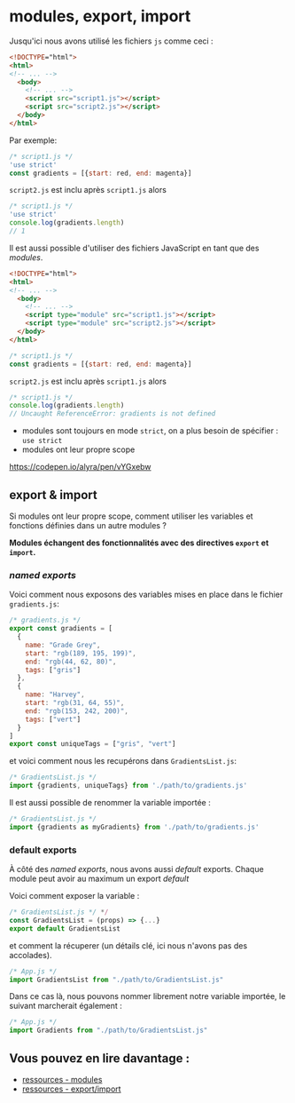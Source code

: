 # modules, export,  import

Jusqu'ici nous avons utilisé les fichiers `js` comme ceci :

```html
<!DOCTYPE="html">
<html>
<!-- ... -->
  <body>
    <!-- ... -->
    <script src="script1.js"></script>
    <script src="script2.js"></script>
  </body>
</html>
```

Par exemple:

```javascript
/* script1.js */
'use strict'
const gradients = [{start: red, end: magenta}]
```

`script2.js` est inclu après `script1.js` alors

```javascript
/* script1.js */
'use strict'
console.log(gradients.length)
// 1
```

Il est aussi possible d'utiliser des fichiers JavaScript en tant que des *modules*.

```html
<!DOCTYPE="html">
<html>
<!-- ... -->
  <body>
    <!-- ... -->
    <script type="module" src="script1.js"></script>
    <script type="module" src="script2.js"></script>
  </body>
</html>
```

```javascript
/* script1.js */
const gradients = [{start: red, end: magenta}]
```

`script2.js` est inclu après `script1.js` alors

```javascript
/* script1.js */
console.log(gradients.length)
// Uncaught ReferenceError: gradients is not defined
```

 - modules sont toujours en mode `strict`, on a plus besoin de spécifier : `use strict`
 - modules ont leur propre scope
 
https://codepen.io/alyra/pen/vYGxebw

## export & import 

Si modules ont leur propre scope, comment utiliser les variables et fonctions définies dans un autre modules ? 

<strong>Modules échangent des fonctionnalités avec des directives `export` et `import`.</strong>

### *named exports*

Voici comment nous exposons des variables mises en place dans le fichier `gradients.js`:

```javascript
/* gradients.js */
export const gradients = [
  {
    name: "Grade Grey",
    start: "rgb(189, 195, 199)",
    end: "rgb(44, 62, 80)",
    tags: ["gris"]
  },
  {
    name: "Harvey",
    start: "rgb(31, 64, 55)",
    end: "rgb(153, 242, 200)",
    tags: ["vert"]
  }
]
export const uniqueTags = ["gris", "vert"]
```

et voici comment nous les recupérons dans `GradientsList.js`:

```javascript
/* GradientsList.js */
import {gradients, uniqueTags} from './path/to/gradients.js'
```

Il est aussi possible de renommer la variable importée :

```javascript
/* GradientsList.js */
import {gradients as myGradients} from './path/to/gradients.js'
```

### default exports

À côté des *named exports*, nous avons aussi *default* exports.
Chaque module peut avoir au maximum un export *default*

Voici comment exposer la variable :
 
```javascript
/* GradientsList.js */ */
const GradientsList = (props) => {...}
export default GradientsList
```

et comment la récuperer (un détails clé, ici nous n'avons pas des accolades).

```javascript
/* App.js */
import GradientsList from "./path/to/GradientsList.js"
```

Dans ce cas là, nous pouvons nommer librement notre variable importée, le suivant marcherait également :

```javascript
/* App.js */
import Gradients from "./path/to/GradientsList.js"
```

## Vous pouvez en lire davantage :

- [ressources - modules](https://javascript.info/modules-intro)
- [ressources - export/import](https://javascript.info/import-export)
